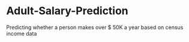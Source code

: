 # Adult-Salary-Prediction
Predicting whether a person makes over $ 50K a year based on census income data
